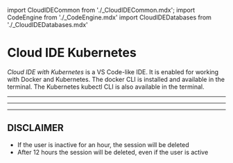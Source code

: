 import CloudIDECommon from './_CloudIDECommon.mdx';
import CodeEngine from './_CodeEngine.mdx'
import CloudIDEDatabases from './_CloudIDEDatabases.mdx'

# Cloud IDE Kubernetes

_Cloud IDE with Kubernetes_ is a VS Code-like IDE. It is enabled for working with Docker and Kubernetes. The docker CLI is installed and available in the terminal. The Kubernetes kubectl CLI is also available in the terminal.

<CloudIDECommon/>

---

<CloudIDEDatabases/>

---

<CodeEngine/>

---

## DISCLAIMER

  - If the user is inactive for an hour, the session will be deleted
  - After 12 hours the session will be deleted, even if the user is active

